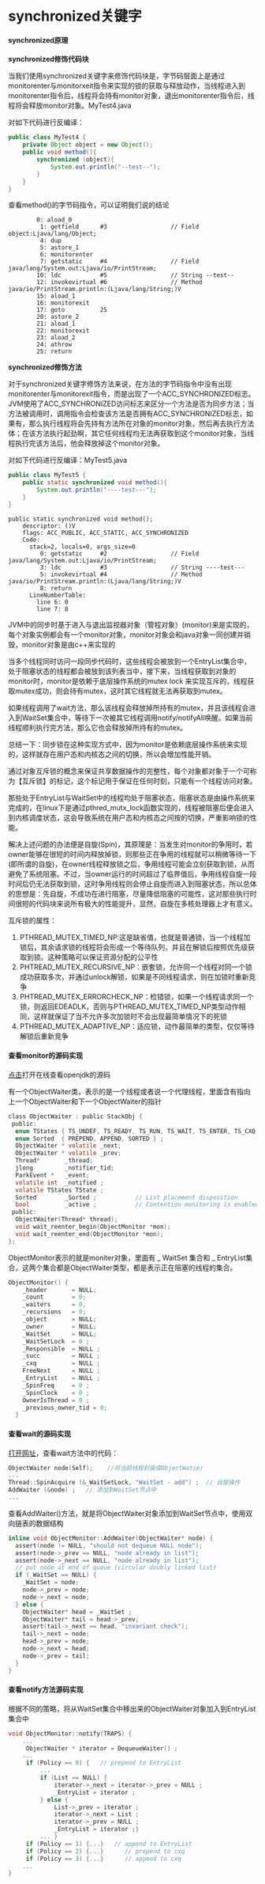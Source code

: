 # synchronized关键字

#### synchronized原理

**synchronized修饰代码块**

​ 当我们使用synchronized关键字来修饰代码块是，字节码层面上是通过monitorenter与monitorxeit指令来实现的锁的获取与释放动作，当线程进入到monitorenter指令后，线程将会持有monitor对象，退出monitorenter指令后，线程将会释放monitor对象。MyTest4.java

对如下代码进行反编译：

```java
public class MyTest4 {
    private Object object = new Object();
    public void method(){
        synchronized (object){
            System.out.println("--test--");
        }
    }
}
```

查看method()的字节码指令，可以证明我们说的结论

```properties
 		0: aload_0
         1: getfield      #3                  // Field object:Ljava/lang/Object;
         4: dup
         5: astore_1
         6: monitorenter
         7: getstatic     #4                  // Field java/lang/System.out:Ljava/io/PrintStream;
        10: ldc           #5                  // String --test--
        12: invokevirtual #6                  // Method java/io/PrintStream.println:(Ljava/lang/String;)V
        15: aload_1
        16: monitorexit
        17: goto          25
        20: astore_2
        21: aload_1
        22: monitorexit
        23: aload_2
        24: athrow
        25: return
```

**synchronized修饰方法**

对于synchronized关键字修饰方法来说，在方法的字节码指令中没有出现monitorenter与monitorexit指令，而是出现了一个ACC\_SYNCHRONIZED标志。JVM使用了ACC\_SYNCHRONIZED访问标志来区分一个方法是否为同步方法；当方法被调用时，调用指令会检查该方法是否拥有ACC\_SYNCHRONIZED标志，如果有，那么执行线程将会先持有方法所在对象的monitor对象，然后再去执行方法体；在该方法执行起劲啊，其它任何线程均无法再获取到这个monitor对象，当线程执行完该方法后，他会释放掉这个monitor对象。

对如下代码进行反编译：MyTest5.java

```java
public class MyTest5 {
    public static synchronized void method(){
        System.out.println("----test---");
    }
}
```

```properties
public static synchronized void method();
    descriptor: ()V
    flags: ACC_PUBLIC, ACC_STATIC, ACC_SYNCHRONIZED
    Code:
      stack=2, locals=0, args_size=0
         0: getstatic     #2                  // Field java/lang/System.out:Ljava/io/PrintStream;
         3: ldc           #3                  // String ----test---
         5: invokevirtual #4                  // Method java/io/PrintStream.println:(Ljava/lang/String;)V
         8: return
      LineNumberTable:
        line 6: 0
        line 7: 8
```

JVM中的同步时基于进入与退出监视器对象（管程对象）(monitor)来是实现的，每个对象实例都会有一个monitor对象，monitor对象会和java对象一同创建并销毁，monitor对象是由c++来实现的

当多个线程同时访问一段同步代码时，这些线程会被放到一个EntryList集合中，处于阻塞状态的线程都会被放到该列表当中，接下来，当线程获取到对象的monitor时，monitor是依赖于底层操作系统的mutex lock 来实现互斥的，线程获取mutex成功，则会持有mutex，这时其它线程就无法再获取到mutex。

如果线程调用了wait方法，那么该线程会释放掉所持有的mutex，并且该线程会进入到WaitSet集合中，等待下一次被其它线程调用notify/notifyAll唤醒。如果当前线程顺利执行完方法，那么它也会释放掉所持有的mutex。

总结一下：同步锁在这种实现方式中，因为monitor是依赖底层操作系统来实现的，这样就存在用户态和内核态之间的切换，所以会增加性能开销。

通过对象互斥锁的概念来保证共享数据操作的完整性，每个对象都对象于一个可称为【互斥锁】的标记，这个标记用于保证在任何时刻，只能有一个线程访问对象。

那些处于EntryList与WaitSet中的线程均处于阻塞状态，阻塞状态是由操作系统来完成的，在linux下是通过pthred\_mutx\_lock函数实现的，线程被阻塞后便会进入到内核调度状态，这会导致系统在用户态和内核态之间按的切换，严重影响锁的性能。

解决上述问题的办法便是自旋(Spin)，其原理是：当发生对monitor的争用时，若owner能够在很短的时间内释放掉锁，则那些正在争用的线程就可以稍微等待一下(即所谓的自旋)，在owner线程释放锁之后，争用线程可能会立刻获取到锁，从而避免了系统阻塞。不过，当owner运行的时间超过了临界值后，争用线程自旋一段时间后仍无法获取到锁，这时争用线程则会停止自旋而进入到阻塞状态，所以总体的思想是：先自旋，不成功在进行阻塞，尽量降低阻塞的可能性，这对那些执行时间很短的代码块来说所有极大的性能提升，显然，自旋在多核处理器上才有意义。

互斥锁的属性：

1. PTHREAD\_MUTEX\_TIMED\_NP:这是缺省值，也就是普通锁，当一个线程加锁后，其余请求锁的线程将会形成一个等待队列，并且在解锁后按照优先级获取到锁。这种策略可以保证资源分配的公平性
2. PHTREAD\_MUTEX\_RECURSIVE\_NP：嵌套锁，允许同一个线程对同一个锁成功获取多次，并通过unlock解锁，如果是不同线程请求，则在加锁时重新竞争
3. PHTREAD\_MUTEX\_ERRORCHECK\_NP：检错锁，如果一个线程请求同一个锁，则返回EDEADLK，否则与PTHREAD\_MUTEX\_TIMED\_NP类型动作相同，这样就保证了当不允许多次加锁时不会出现最简单情况下的死锁
4. PTHREAD\_MUTEX\_ADAPTIVE\_NP：适应锁，动作最简单的类型，仅仅等待解锁后重新竞争

#### 查看monitor的源码实现

[点击](http://hg.openjdk.java.net/jdk8u/jdk8u/hotspot/file/9deea71d83dd/src/share/vm/runtime/objectMonitor.hpp)打开在线查看openjdk的源码

有一个ObjectWaiter类，表示的是一个线程或者说一个代理线程，里面含有指向上一个ObjectWaiter和下一个ObjectWaiter的指针

```c
class ObjectWaiter : public StackObj {
 public:
  enum TStates { TS_UNDEF, TS_READY, TS_RUN, TS_WAIT, TS_ENTER, TS_CXQ } ;
  enum Sorted  { PREPEND, APPEND, SORTED } ;
  ObjectWaiter * volatile _next;
  ObjectWaiter * volatile _prev;
  Thread*       _thread;
  jlong         _notifier_tid;
  ParkEvent *   _event;
  volatile int  _notified ;
  volatile TStates TState ;
  Sorted        _Sorted ;           // List placement disposition
  bool          _active ;           // Contention monitoring is enabled
 public:
  ObjectWaiter(Thread* thread);
  void wait_reenter_begin(ObjectMonitor *mon);
  void wait_reenter_end(ObjectMonitor *mon);
};
```

ObjectMonitor表示的就是moniter对象，里面有 \_ WaitSet 集合和 \_ EntryList集合，这两个集合都是ObjectWaiter类型，都是表示正在阻塞的线程的集合。

```c
ObjectMonitor() {
    _header       = NULL;
    _count        = 0;
    _waiters      = 0,
    _recursions   = 0;
    _object       = NULL;
    _owner        = NULL;
    _WaitSet      = NULL;
    _WaitSetLock  = 0 ;
    _Responsible  = NULL ;
    _succ         = NULL ;
    _cxq          = NULL ;
    FreeNext      = NULL ;
    _EntryList    = NULL ;
    _SpinFreq     = 0 ;
    _SpinClock    = 0 ;
    OwnerIsThread = 0 ;
    _previous_owner_tid = 0;
  }
```

#### 查看wait的源码实现

[打开网址](http://hg.openjdk.java.net/jdk8u/jdk8u/hotspot/file/9deea71d83dd/src/share/vm/runtime/objectMonitor.cpp)，查看wait方法中的代码：

```c
ObjectWaiter node(Self);    //将当前线程封装成ObjectWatier
...
Thread::SpinAcquire (&_WaitSetLock, "WaitSet - add") ;  // 自旋操作
AddWaiter (&node) ;   // 添加到WaitSet节点中
...
```

查看AddWaiter()方法，就是将ObjectWaiter对象添加到WaitSet节点中，使用双向链表的数据结构

```c
inline void ObjectMonitor::AddWaiter(ObjectWaiter* node) {
  assert(node != NULL, "should not dequeue NULL node");
  assert(node->_prev == NULL, "node already in list");
  assert(node->_next == NULL, "node already in list");
  // put node at end of queue (circular doubly linked list)
  if (_WaitSet == NULL) {
    _WaitSet = node;
    node->_prev = node;
    node->_next = node;
  } else {
    ObjectWaiter* head = _WaitSet ;
    ObjectWaiter* tail = head->_prev;
    assert(tail->_next == head, "invariant check");
    tail->_next = node;
    head->_prev = node;
    node->_next = head;
    node->_prev = tail;
  }
}
```

#### 查看notify方法源码实现

根据不同的策略，将从WaitSet集合中移出来的ObjectWaiter对象加入到EntryList集合中

```c
void ObjectMonitor::notify(TRAPS) {
    ...
     ObjectWaiter * iterator = DequeueWaiter() ;
	...
	 if (Policy == 0) {   // prepend to EntryList
         ...
         if (List == NULL) {
             iterator->_next = iterator->_prev = NULL ;
             _EntryList = iterator ;
         } else {
             List->_prev = iterator ;
             iterator->_next = List ;
             iterator->_prev = NULL ;
             _EntryList = iterator ;}
         ... }
	 if (Policy == 1) {...}   // append to EntryList
	 if (Policy == 2) {...}      // prepend to cxq
	 if (Policy == 3) {...}      // append to cxq
	...
}
```
